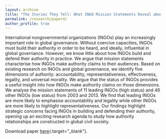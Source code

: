 ```yaml
---
layout: archive
title: "The Stories They Tell: What INGO Mission Statements Reveal about their Authority"
permalink: /research/paper4/
author_profile: true
---
```


International nongovernmental organizations (INGOs) play an increasingly important role in global governance. Without coercive capacities, INGOs must build their authority in order to be heard, and ideally, influential in global governance. However, we know little about how INGOs build and defend their authority in practice. We argue that mission statements characterise how INGOs make authority claims to their audiences. Based on existing research on INGOs and global governance, we identify five dimensions of authority: accountability, representativeness, effectiveness, legality, and universal morality. We argue that the status of INGOs provides a useful insight into how INGOs make authority claims on those dimensions. We analyse the mission statements of 11 leading INGOs (high status) and 46 other INGOs (low status) from 2003 and 2013. We find that leading INGOs are more likely to emphasise accountability and legality while other INGOs are more likely to highlight representativeness. Our findings highlight strategic concerns facing INGOs in building and defending their authority, opening up an exciting research agenda to study how authority relationships are constructed in global civil society.

Download paper [here](https://doi.org/10.1080/13600826.2021.1970516){:target="_blank"}.